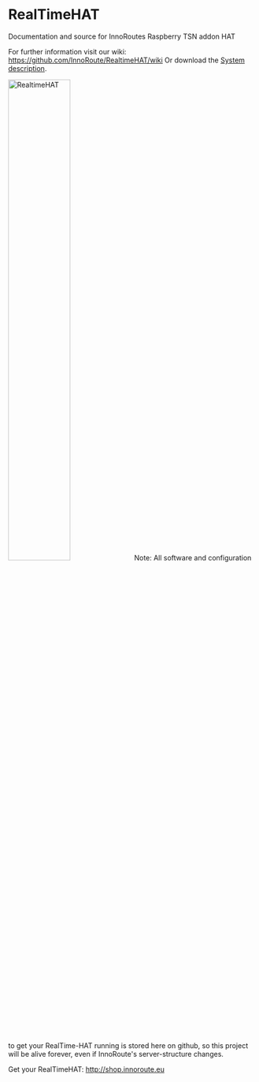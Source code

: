 RealTimeHAT
===
Documentation and source for InnoRoutes Raspberry TSN addon HAT

For further information visit our wiki: https://github.com/InnoRoute/RealtimeHAT/wiki
Or download the [System description](https://innoroute.com/download/systemdescription/). 

<img src="https://github.com/InnoRoute/RealtimeHAT/wiki/pictures/rthatnewpic.jpg" alt="RealtimeHAT" width="50%"/>
Note: All software and configuration to get your RealTime-HAT running is stored here on github, so this project will be alive forever, even if InnoRoute's server-structure changes.


Get your RealTimeHAT: http://shop.innoroute.eu
